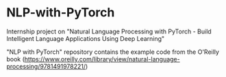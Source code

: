 # NLP-with-PyTorch
Internship project on "Natural Language Processing with PyTorch - Build Intelligent Language Applications Using Deep Learning" 


"NLP with PyTorch" repository contains the example code from the O'Reilly book (https://www.oreilly.com/library/view/natural-language-processing/9781491978221/)

